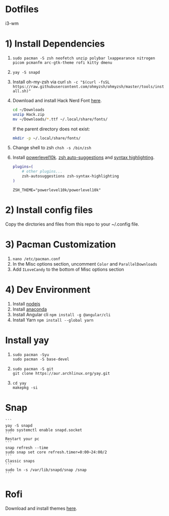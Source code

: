 # Dotfiles
i3-wm

# 1) Install Dependencies
1. `sudo pacman -S zsh neofetch unzip polybar lxappearance nitrogen picom pcmanfm arc-gtk-theme rofi kitty dmenu`
2. `yay -S snapd`

3. Install oh-my-zsh via curl `sh -c "$(curl -fsSL https://raw.githubusercontent.com/ohmyzsh/ohmyzsh/master/tools/install.sh)"`

4. Download and install Hack Nerd Font [here](https://www.nerdfonts.com/font-downloads).

    ```sh
    cd ~/Downloads
    unzip Hack.zip
    mv ~/Downloads/*.ttf ~/.local/share/fonts/
    ```

    If the parent directory does not exist:

    ```sh
    mkdir -p ~/.local/share/fonts/
    ```

5. Change shell to zsh `chsh -s /bin/zsh`

6. Install [powerlevel10k](https://github.com/romkatv/powerlevel10k?tab=readme-ov-file#installation). [zsh auto-suggestions](https://github.com/zsh-users/zsh-autosuggestions/blob/master/INSTALL.md) and [syntax highlighting](https://github.com/zsh-users/zsh-syntax-highlighting/blob/master/INSTALL.md).
    ```sh
    plugins=( 
        # other plugins...
        zsh-autosuggestions zsh-syntax-highlighting
    )
    ```
    ```
    ZSH_THEME="powerlevel10k/powerlevel10k"
    ```

# 2) Install config files
Copy the dirctories and files from this repo to your ~/.config file.

# 3) Pacman Customization

1. `nano /etc/pacman.conf`
2. In the Misc options section, uncomment `Color` and `ParallelDownloads`
3. Add `ILoveCandy` to the bottom of Misc options section

# 4) Dev Environment
1. Install [nodejs](https://nodejs.org/en/download/package-manager)
2. Install [anaconda](https://www.anaconda.com/)
3. Install Angular cli `npm install -g @angular/cli`
4. Install Yarn `npm install --global yarn`

# Install yay
1.
    ```
    sudo pacman -Syu
    sudo pacman -S base-devel
    ```
2. 
    ```
    sudo pacman -S git
    git clone https://aur.archlinux.org/yay.git
    ```
3.
    ```
    cd yay
    makepkg -si

# Snap  
    ```
    yay -S snapd
    sudo systemctl enable snapd.socket
    ```  
    Restart your pc
    ```
    snap refresh --time
    sudo snap set core refresh.timer=0:00~24:00/2
    ```
    Classic snaps  
    ```
    sudo ln -s /var/lib/snapd/snap /snap
    ```

# Rofi

Download and install themes [here](https://github.com/adi1090x/rofi).
